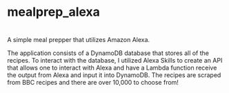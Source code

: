 # mealprep_alexa
# 
A simple meal prepper that utilizes Amazon Alexa.

The application consists of a DynamoDB database that stores all of the recipes. To interact with the database, I utilized Alexa Skills
to create an API that allows one to interact with Alexa and have a Lambda function receive the output from Alexa and input it
into DynamoDB. The recipes are scraped from BBC recipes and there are over 10,000 to choose from! 
